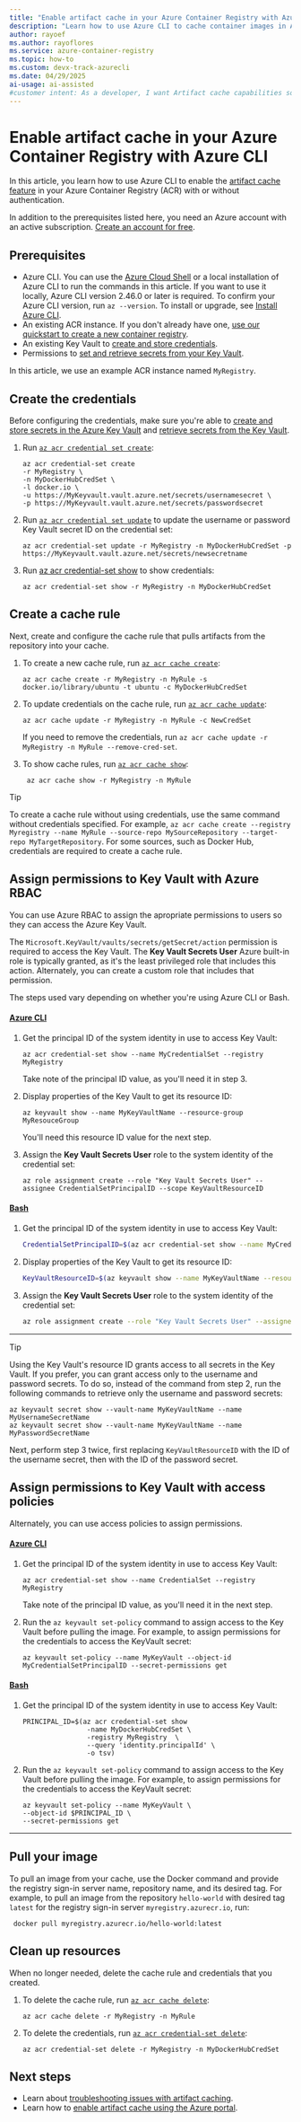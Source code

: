 ```yaml
---
title: "Enable artifact cache in your Azure Container Registry with Azure CLI"
description: "Learn how to use Azure CLI to cache container images in Azure Container Registry, improving performance and efficiency."
author: rayoef
ms.author: rayoflores
ms.service: azure-container-registry
ms.topic: how-to
ms.custom: devx-track-azurecli
ms.date: 04/29/2025
ai-usage: ai-assisted
#customer intent: As a developer, I want Artifact cache capabilities so that I can efficiently deliver and serve containerized applications to end-users in real-time.
---
```


# Enable artifact cache in your Azure Container Registry with Azure CLI

In this article, you learn how to use Azure CLI to enable the [artifact cache feature](artifact-cache-overview.md) in your Azure Container Registry (ACR) with or without authentication.

In addition to the prerequisites listed here, you need an Azure account with an active subscription. [Create an account for free](https://azure.microsoft.com/free/?WT.mc_id=A261C142F).

## Prerequisites

* Azure CLI. You can use the [Azure Cloud Shell][Azure Cloud Shell] or a local installation of Azure CLI to run the commands in this article. If you want to use it locally, Azure CLI version 2.46.0 or later is required. To confirm your Azure CLI version, run `az --version`. To install or upgrade, see [Install Azure CLI][Install Azure CLI].
* An existing ACR instance. If you don't already have one, [use our quickstart to create a new container registry](/azure/container-registry/container-registry-get-started-azure-cli).
* An existing Key Vault to [create and store credentials][create-and-store-keyvault-credentials].
* Permissions to [set and retrieve secrets from your Key Vault][set-and-retrieve-a-secret].

In this article, we use an example ACR instance named `MyRegistry`.

## Create the credentials

Before configuring the credentials, make sure you're able to [create and store secrets in the Azure Key Vault][create-and-store-keyvault-credentials] and [retrieve secrets from the Key Vault][set-and-retrieve-a-secret].

1. Run [`az acr credential set create`][az-acr-credential-set-create]:

   ```azurecli-interactive
   az acr credential-set create 
   -r MyRegistry \
   -n MyDockerHubCredSet \
   -l docker.io \ 
   -u https://MyKeyvault.vault.azure.net/secrets/usernamesecret \
   -p https://MyKeyvault.vault.azure.net/secrets/passwordsecret
   ```

1. Run [`az acr credential set update`][az-acr-credential-set-update] to update the username or password Key Vault secret ID on the credential set:

   ```azurecli-interactive
   az acr credential-set update -r MyRegistry -n MyDockerHubCredSet -p https://MyKeyvault.vault.azure.net/secrets/newsecretname
   ```

1. Run [az acr credential-set show][az-acr-credential-set-show] to show credentials:

   ```azurecli-interactive
   az acr credential-set show -r MyRegistry -n MyDockerHubCredSet
   ```

## Create a cache rule

Next, create and configure the cache rule that pulls artifacts from the repository into your cache.

1. To create a new cache rule, run [`az acr cache create`][az-acr-cache-create]:

   ```azurecli-interactive
   az acr cache create -r MyRegistry -n MyRule -s docker.io/library/ubuntu -t ubuntu -c MyDockerHubCredSet
   ```

1. To update credentials on the cache rule, run [`az acr cache update`][az-acr-cache-update]:

    ```azurecli-interactive
    az acr cache update -r MyRegistry -n MyRule -c NewCredSet
    ```

    If you need to remove the credentials, run `az acr cache update -r MyRegistry -n MyRule --remove-cred-set`.

1. To show cache rules, run [`az acr cache show`][az-acr-cache-show]:

    ```azurecli-interactive
     az acr cache show -r MyRegistry -n MyRule
    ```

> [!TIP]
> To create a cache rule without using credentials, use the same command without credentials specified. For example, `az acr cache create --registry Myregistry --name MyRule --source-repo MySourceRepository --target-repo MyTargetRepository`. For some sources, such as Docker Hub, credentials are required to create a cache rule.

## Assign permissions to Key Vault with Azure RBAC

You can use Azure RBAC to assign the apropriate permissions to users so they can access the Azure Key Vault.

The `Microsoft.KeyVault/vaults/secrets/getSecret/action` permission is required to access the Key Vault. The **Key Vault Secrets User** Azure built-in role is typically granted, as it's the least privileged role that includes this action. Alternately, you can create a custom role that includes that permission.

The steps used vary depending on whether you're using Azure CLI or Bash.

#### [Azure CLI](#tab/azure-cli)

1. Get the principal ID of the system identity in use to access Key Vault:

   ```azurecli
   az acr credential-set show --name MyCredentialSet --registry MyRegistry 
   ```

   Take note of the principal ID value, as you'll need it in step 3.

1. Display properties of the Key Vault to get its resource ID:

   ```azurecli
   az keyvault show --name MyKeyVaultName --resource-group MyResouceGroup
   ```

   You'll need this resource ID value for the next step.

1. Assign the **Key Vault Secrets User** role to the system identity of the credential set:

   ```azurecli
   az role assignment create --role "Key Vault Secrets User" --assignee CredentialSetPrincipalID --scope KeyVaultResourceID 

#### [Bash](#tab/bash)

1. Get the principal ID of the system identity in use to access Key Vault:

   ```bash
   CredentialSetPrincipalID=$(az acr credential-set show --name MyCredentialSet --registry MyRegistry  --query 'identity.principalId'  -o tsv
   ```

1. Display properties of the Key Vault to get its resource ID:

   ```bash
   KeyVaultResourceID=$(az keyvault show --name MyKeyVaultName --resource-group MyResouceGroup --query 'id' -o tsv
   ```

1. Assign the **Key Vault Secrets User** role to the system identity of the credential set:

   ```bash
   az role assignment create --role "Key Vault Secrets User" --assignee $CredentialSetPrincipalID --scope $KeyVaultResourceID
   ```

---

> [!TIP]
> Using the Key Vault's resource ID grants access to all secrets in the Key Vault. If you prefer, you can grant access only to the username and password secrets. To do so, instead of the command from step 2, run the following commands to retrieve only the username and password secrets:
>
> ```azurecli
> az keyvault secret show --vault-name MyKeyVaultName --name MyUsernameSecretName
> az keyvault secret show --vault-name MyKeyVaultName --name MyPasswordSecretName
> ```
>
> Next, perform step 3 twice, first replacing `KeyVaultResourceID` with the  ID of the username secret, then with the ID of the password secret.

## Assign permissions to Key Vault with access policies

Alternately, you can use access policies to assign permissions.

#### [Azure CLI](#tab/azure-cli)

1. Get the principal ID of the system identity in use to access Key Vault:

   ```azurecli
   az acr credential-set show --name CredentialSet --registry MyRegistry
   ```

   Take note of the principal ID value, as you'll need it in the next step.

1. Run the `az keyvault set-policy` command to assign access to the Key Vault before pulling the image. For example, to assign permissions for the credentials to access the KeyVault secret:

   ```azurecli
   az keyvault set-policy --name MyKeyVault --object-id MyCredentialSetPrincipalID --secret-permissions get
   ```

#### [Bash](#tab/bash)

1. Get the principal ID of the system identity in use to access Key Vault:

   ```azurecli
   PRINCIPAL_ID=$(az acr credential-set show 
                   -name MyDockerHubCredSet \ 
                   -registry MyRegistry  \
                   --query 'identity.principalId' \ 
                   -o tsv) 
   ```

1. Run the `az keyvault set-policy` command to assign access to the Key Vault before pulling the image. For example, to assign permissions for the credentials to access the KeyVault secret:

   ```azurecli
   az keyvault set-policy --name MyKeyVault \
   --object-id $PRINCIPAL_ID \
   --secret-permissions get
   ```

---

## Pull your image

To pull an image from your cache, use the Docker command and provide the registry sign-in server name, repository name, and its desired tag. For example, to pull an image from the repository `hello-world` with desired tag `latest` for the registry sign-in server `myregistry.azurecr.io`, run:

```azurecli-interactive
 docker pull myregistry.azurecr.io/hello-world:latest
```

## Clean up resources

When no longer needed, delete the cache rule and credentials that you created.

1. To delete the cache rule, run [`az acr cache delete`][az-acr-cache-delete]:

   ```azurecli-interactive
   az acr cache delete -r MyRegistry -n MyRule
   ```

1. To delete the credentials, run [`az acr credential-set delete`][az-acr-credential-set-delete]:

   ```azurecli-interactive
   az acr credential-set delete -r MyRegistry -n MyDockerHubCredSet
   ```

## Next steps

* Learn about [troubleshooting issues with artifact caching](troubleshoot-artifact-cache.md).
* Learn how to [enable artifact cache using the Azure portal](artifact-cache-portal.md).

<!-- LINKS - External -->
[create-and-store-keyvault-credentials]: /azure/key-vault/secrets/quick-create-cli#add-a-secret-to-key-vault
[set-and-retrieve-a-secret]: /azure/key-vault/secrets/quick-create-cli#retrieve-a-secret-from-key-vault
[Install Azure CLI]: /cli/azure/install-azure-cli
[Azure Cloud Shell]: /azure/cloud-shell/quickstart
[az-acr-cache-create]:/cli/azure/acr/cache#az-acr-cache-create
[az-acr-cache-show]:/cli/azure/acr/cache#az-acr-cache-show
[az-acr-cache-delete]:/cli/azure/acr/cache#az-acr-cache-delete
[az-acr-cache-update]:/cli/azure/acr/cache#az-acr-cache-update
[az-acr-credential-set-create]:/cli/azure/acr/credential-set#az-acr-credential-set-create
[az-acr-credential-set-update]:/cli/azure/acr/credential-set#az-acr-credential-set-update
[az-acr-credential-set-show]: /cli/azure/acr/credential-set#az-acr-credential-set-show
[az-acr-credential-set-delete]: /cli/azure/acr/credential-set#az-acr-credential-set-delete
